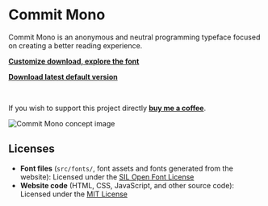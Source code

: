 # Commit Mono

Commit Mono is an anonymous and neutral programming typeface focused on creating a better reading experience.

[**Customize download, explore the font**](https://commitmono.com/)

[**Download latest default version**](https://github.com/eigilnikolajsen/commit-mono/releases/latest/)

<br>

If you wish to support this project directly [**buy me a coffee**](https://www.buymeacoffee.com/eigilnikolajsen).

![Commit Mono concept image](/src/img/commitmono.png)

## Licenses

-   **Font files** (`src/fonts/`, font assets and fonts generated from the website): Licensed under the [SIL Open Font License](LICENSE-FONT)
-   **Website code** (HTML, CSS, JavaScript, and other source code): Licensed under the [MIT License](LICENSE)

